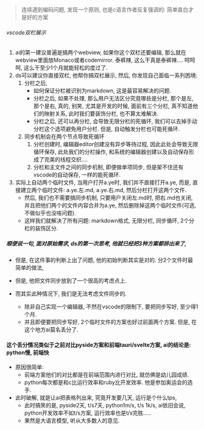 > 连续遇到编码问题, 发现一个原则, 也是c语言作者反复强调的: 简单直白才是好的方案

###### vscode双栏展示

1. ai的第一建议普遍是搞两个webview, 如果你这个双栏还要编辑, 那么就在webview里面放Monaco或者codemirror. 泰裤辣, 这么干真是泰裤辣.... 呵呵呵, 这么干至少1个月就能轻松的度过了.
2. ds可以建议你直接双栏, 他帮你搞双栏展示, 然后, 你发现自己面临一系列困境:
   1. 分栏之后, 
      * 如何保证分栏被识别为markdown, 这是最容易解决的问题.
      * 分栏之后, 如果不处理, 那么用户无法区分究竟哪些是分栏, 那个是左, 那个是右, 真的, 别笑, 尤其是开发的时候, 面前有三个分栏, 真不知道他们的映射关系, 此时我们要装饰分栏, 也不算太难解决.
      * 分栏之后, 还可以再分栏, 会导致无限分栏的死循环, 我们可以去掉手动分栏这个选项避免用户分栏. 但是, 自动触发分栏也可能死循环.
   2. 同步机制会在两个节点导致死循环
      1. 分栏创建时, 编辑器editor创建没有异步等待过程, 因此此处会导致无限循环保存, 此处我们的分栏操作, 和系统的编辑器创建以及自动保存形成了完美的线程交织....
      2. 分栏和主文件之间的同步机制, 即便做单项同步, 但是架不住还有vscode的自动保存, 一样的能死循环.
3. 实际上自动两个临时文件, 当用户打开a.ye时, 我们并不直接打开a.ye, 而是, 直接建立两个临时文件: a.ye.左.md, a.ye.右.md, 然后分栏打开这两个文件.     
   * 然后, 我们也不需要搞同步机制, 只要用户关闭左.md时, 把右.md也关闭, 并且把他们两个的文件内容合并为a.ye, 然后删除掉这两个临时文件(可选, 不做似乎也没啥问题).    
   * 这样我们就解决了所有问题: markdown格式, 无限分栏, 同步循环, 2个分栏的装饰区分.

##### 顺便说一句, 面对原始需求, ds的第一次思考, 他就已经把3种方案都排出来了, 

* 但是, 在这件事的判断上出了问题, 他的初始判断其实是对的. 分2个文件时最简单的做法, 

* 但是, 他把文件同步放到了一个很高的考虑点上. 

* 而其实此种情况下, 我们是无法考虑文件同步的.

  * 除非自己实现一个编辑器, 不然在vscode的限制下, 要把同步写好, 至少得1个月. 
  * 并且即便要把同步写好, 2个临时文件的方案也好过前面两个方案. 但是, 在这个地方ai莫名丢分了. 

#### 这个丢分情况类似于之前对比pyside方案和前端tauri/svelte方案, ai的结论是: python慢, 前端快

* 原因很简单:
  * 前端方案他们的对比都是在前端范围内进行对比, 就仿佛是幼儿园成绩.
  * python每次都是和c比运行效率和ruby比开发效率. 他是参加奥运会的选手.
* 此时破解, 就是让ai把表格列出来, 究竟开发要几天, 运行是个什么tps, 
  * 此时搞笑的是, pyside2天, t/s7天, python1m/s, t/s 1k/s, ai依旧会说, python开发效率不如t/s方案,  运行效率也是t/s完胜.....
  * 果然是大语言模型, 听从大多数人的意见.
